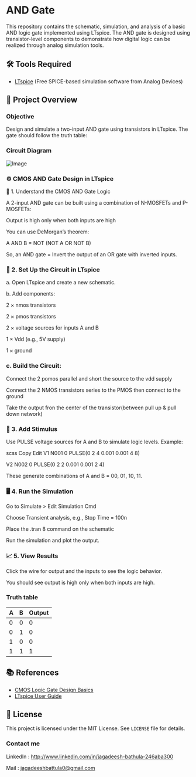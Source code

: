 # AND Gate 

This repository contains the schematic, simulation, and analysis of a basic AND logic gate implemented using LTspice. The AND gate is designed using transistor-level components to demonstrate how digital logic can be realized through analog simulation tools.

## 🛠️ Tools Required

- [LTspice](https://www.analog.com/en/design-center/design-tools-and-calculators/ltspice-simulator.html) (Free SPICE-based simulation software from Analog Devices)

## 🧠 Project Overview

### Objective

Design and simulate a two-input AND gate using transistors in LTspice. The gate should follow the truth table:

### Circuit Diagram

![Image](https://github.com/user-attachments/assets/28d3747f-3102-4827-92a5-6efd5dc8e7b3)

### ⚙️ CMOS AND Gate Design in LTspice

🧱 1. Understand the CMOS AND Gate Logic

A 2-input AND gate can be built using a combination of N-MOSFETs and P-MOSFETs:

Output is high only when both inputs are high

You can use DeMorgan’s theorem:

A AND B = NOT (NOT A OR NOT B)

So, an AND gate = Invert the output of an OR gate with inverted inputs.

### 🔧 2. Set Up the Circuit in LTspice

a. Open LTspice and create a new schematic.

b. Add components:

2 × nmos transistors

2 × pmos transistors

2 × voltage sources for inputs A and B

1 × Vdd (e.g., 5V supply)

1 × ground

### c. Build the Circuit:

Connect the 2 pomos parallel and short the source to the vdd supply

Connect the 2 NMOS transistors series to the PMOS then connect to the ground

Take the output fron the center of the transistor(between pull up & pull down network)

### 🧪 3. Add Stimulus

Use PULSE voltage sources for A and B to simulate logic levels.
Example:

scss
Copy
Edit
V1 N001 0 PULSE(0 2 4 0.001 0.001 4 8)

V2 N002 0 PULSE(0 2 2 0.001 0.001 2 4)

These generate combinations of A and B = 00, 01, 10, 11.

### 🖥️ 4. Run the Simulation

Go to Simulate > Edit Simulation Cmd

Choose Transient analysis, e.g., Stop Time = 100n

Place the .tran 8 command on the schematic

Run the simulation and plot the output.

### 📈 5. View Results

Click the wire for output and the inputs to see the logic behavior.

You should see output is high only when both inputs are high.

   ### Truth table

| A | B | Output |
|---|---|--------|
| 0 | 0 |   0    |
| 0 | 1 |   0    |
| 1 | 0 |   0    |
| 1 | 1 |   1    |

## 📚 References

- [CMOS Logic Gate Design Basics](https://en.wikipedia.org/wiki/CMOS)
- [LTspice User Guide](https://www.analog.com/media/en/simulation-models/spice-models/LTspiceGettingStartedGuide.pdf)

## 🔖 License

This project is licensed under the MIT License. See `LICENSE` file for details.

### Contact me 

LinkedIn : http://www.linkedin.com/in/jagadeesh-bathula-246aba300

Mail : jagadeeshbattula0@gmail.com 







